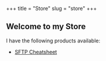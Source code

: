 +++
title = "Store"
slug = "store"
+++

## Welcome to my Store

I have the following products available:

* [SFTP Cheatsheet](store/sftp-cheatsheet)
